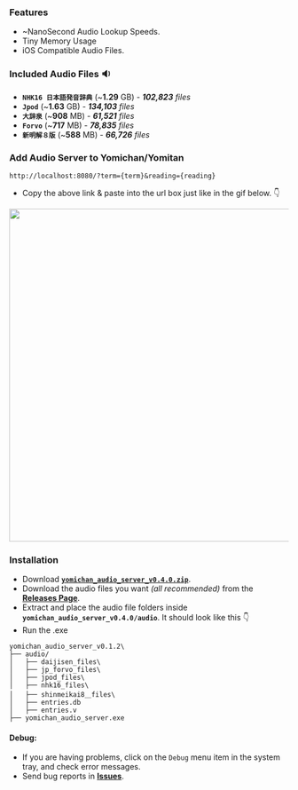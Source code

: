 ### Features
- ~NanoSecond Audio Lookup Speeds.
- Tiny Memory Usage
- iOS Compatible Audio Files.
### Included Audio Files 🔉
- **`NHK16 日本語発音辞典`** (~**1.29** GB) - _**102,823** files_
- **`Jpod`** (~**1.63** GB) - _**134,103** files_
- **`大辞泉`** (~**908** MB) - _**61,521** files_
- **`Forvo`** (~**717** MB) - _**78,835** files_
- **`新明解８版`** (~**588** MB) - _**66,726** files_
### Add Audio Server to Yomichan/Yomitan
```
http://localhost:8080/?term={term}&reading={reading}
``` 
- Copy the above link & paste into the url box just like in the gif below. 👇
<img  src="https://github.com/aramrw/yomichan_audio_server/assets/106574385/0f399e59-f3d4-4b6b-a54e-6daceb6bc582" width="600" />

### Installation 
- Download **[`yomichan_audio_server_v0.4.0.zip`](https://github.com/aramrw/yomichan_audio_server/releases/latest/download/yomichan_audio_server_v0.4.0.zip)**.
- Download the audio files you want _(all recommended)_ from the **[Releases Page](https://github.com/aramrw/yomichan_audio_server/releases/tag/v0.4.0)**.
- Extract and place the audio file folders inside **`yomichan_audio_server_v0.4.0/audio`**. It should look like this 👇
- Run the .exe
```
yomichan_audio_server_v0.1.2\
├── audio/
│   ├── daijisen_files\
│   ├── jp_forvo_files\
│   ├── jpod_files\
│   ├── nhk16_files\
│   ├── shinmeikai8＿files\
│   ├── entries.db
│   ├── entries.v
├── yomichan_audio_server.exe
```
#### Debug: 
- If you are having problems, click on the `Debug` menu item in the system tray, and check error messages.
- Send bug reports in **[Issues](https://github.com/aramrw/yomichan_audio_server/issues)**.

